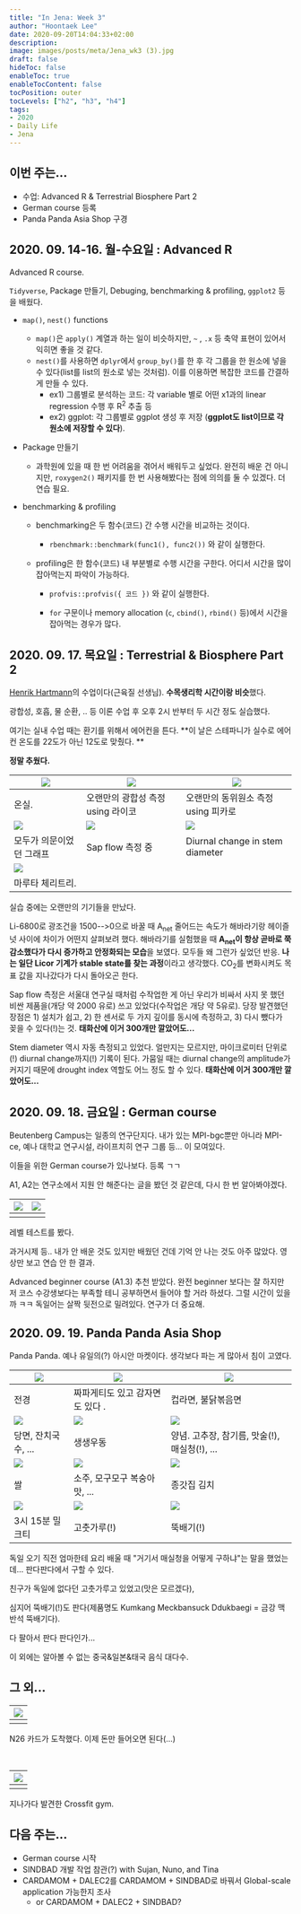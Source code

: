 ```yaml
---
title: "In Jena: Week 3"
author: "Hoontaek Lee"
date: 2020-09-20T14:04:33+02:00
description:
image: images/posts/meta/Jena_wk3 (3).jpg
draft: false
hideToc: false
enableToc: true
enableTocContent: false
tocPosition: outer
tocLevels: ["h2", "h3", "h4"]
tags:
- 2020
- Daily Life
- Jena
---
```


## 이번 주는...

- 수업: Advanced R & Terrestrial Biosphere Part 2
- German course 등록
- Panda Panda Asia Shop 구경



## 2020. 09. 14-16. 월-수요일 : Advanced R

Advanced R course.

`Tidyverse`, Package 만들기, Debuging, benchmarking & profiling, `ggplot2` 등을 배웠다.

- `map()`, `nest()` functions

  - `map()`은 `apply()` 계열과 하는 일이 비슷하지만, `~` , `.x` 등 축약 표현이 있어서 익히면 좋을 것 같다.
  - `nest()`를 사용하면 `dplyr`에서 `group_by()`를 한 후 각 그룹을 한 원소에 넣을 수 있다(list를 list의 원소로 넣는 것처럼). 이를 이용하면 복잡한 코드를 간결하게 만들 수 있다.
    - ex1) 그룹별로 분석하는 코드: 각 variable 별로 어떤 x1과의 linear regression 수행 후 R<sup>2</sup> 추출 등
    - ex2) ggplot: 각 그룹별로 ggplot 생성 후 저장 (**ggplot도 list이므로 각 원소에 저장할 수 있다**).

- Package 만들기

  - 과학원에 있을 때 한 번 어려움을 겪어서 배워두고 싶었다. 완전히 배운 건 아니지만, `roxygen2()` 패키지를 한 번 사용해봤다는 점에 의의를 둘 수 있겠다. 더 연습 필요.

- benchmarking & profiling

  - benchmarking은 두 함수(코드) 간 수행 시간을 비교하는 것이다.

    - `rbenchmark::benchmark(func1(), func2())` 와 같이 실행한다.

  - profiling은 한 함수(코드) 내 부분별로 수행 시간을 구한다. 어디서 시간을 많이 잡아먹는지 파악이 가능하다.

    - `profvis::profvis({ 코드 })` 와 같이 실행한다.

    - `for` 구문이나 memory allocation (`c`, `cbind()`, `rbind()` 등)에서 시간을 잡아먹는 경우가 많다.

      

## 2020. 09. 17. 목요일 : Terrestrial & Biosphere Part 2

[Henrik Hartmann](https://www.bgc-jena.mpg.de/bgp/index.php/HenrikHartmann/HenrikHartmann)의 수업이다(근육질 선생님). **수목생리학 시간이랑 비슷**했다.

광합성, 호흡, 물 순환, .. 등 이론 수업 후 오후 2시 반부터 두 시간 정도 실습했다.

여기는 실내 수업 때는 환기를 위해서 에어컨을 튼다. **이 날은 스테파니가 실수로 에어컨 온도를 22도가 아닌 12도로 맞췄다. **

**정말 추웠다.**



| <img src="/en/posts/weekly_log_in_Jena/wk3/Jena_wk3 (2).jpg" style="zoom:100%;" /> | <img src="/en/posts/weekly_log_in_Jena/wk3/Jena_wk3 (3).jpg" style="zoom:100%;" /> | <img src="/en/posts/weekly_log_in_Jena/wk3/Jena_wk3 (4).jpg" style="zoom:100%;" /> |
| ------------------------------------------------------------ | ------------------------------------------------------------ | ------------------------------------------------------------ |
| 온실.                                                        | 오랜만의 광합성 측정 using 라이코                            | 오랜만의 동위원소 측정 using 피카로                          |
| <img src="/en/posts/weekly_log_in_Jena/wk3/Jena_wk3 (5).jpg" style="zoom:100%;" /> | <img src="/en/posts/weekly_log_in_Jena/wk3/Jena_wk3 (6).jpg" style="zoom:100%;" /> | <img src="/en/posts/weekly_log_in_Jena/wk3/Jena_wk3 (7).jpg" style="zoom:100%;" /> |
| 모두가 의문이었던 그래프                                     | Sap flow 측정 중                                             | Diurnal change in stem diameter                              |
| <img src="/en/posts/weekly_log_in_Jena/wk3/Jena_wk3 (8).jpg" style="zoom:100%;" /> |                                                              |                                                              |
| 마루타 체리트리.                                             |                                                              |                                                              |

실습 중에는 오랜만의 기기들을 만났다.

Li-6800로 광조건을 1500-->0으로 바꿀 때 A<sub>net</sub> 줄어드는 속도가 해바라기랑 헤이즐넛 사이에 차이가 어떤지 살펴보려 했다. 해바라기를 실험했을 때 **A<sub>net</sub>이 항상 곧바로 쭉 감소했다가 다시 증가하고 안정화되는 모습**을 보였다. 모두들 왜 그런가 싶었던 반응. **나는 일단 Licor 기계가 stable state를 찾는 과정**이라고 생각했다. CO<sub>2</sub>를 변화시켜도 목표 값을 지나갔다가 다시 돌아오곤 한다.

Sap flow 측정은 서울대 연구실 때처럼 수작업한 게 아닌 우리가 비싸서 사지 못 했던 비싼 제품을(개당 약 2000 유로) 쓰고 있었다(수작업은 개당 약 5유로). 당장 발견했던 장점은 1) 설치가 쉽고, 2) 한 센서로 두 가지 깊이를 동시에 측정하고, 3) 다시 뺐다가 꽂을 수 있다(!)는 것. **태화산에 이거 300개만 깔았어도...**

Stem diameter 역시 자동 측정되고 있었다. 얼만지는 모르지만, 마이크로미터 단위로(!) diurnal change까지(!) 기록이 된다. 가뭄일 때는 diurnal change의 amplitude가 커지기 때문에 drought index 역할도 어느 정도 할 수 있다. **태화산에 이거 300개만 깔았어도...**

 

## 2020. 09. 18. 금요일 : German course

Beutenberg Campus는 일종의 연구단지다. 내가 있는 MPI-bgc뿐만 아니라 MPI-ce, 예나 대학교 연구시설, 라이프치히 연구 그룹 등... 이 모여있다.

이들을 위한 German course가 있나보다. 등록 ㄱㄱ

A1, A2는 연구소에서 지원 안 해준다는 글을 봤던 것 같은데, 다시 한 번 알아봐야겠다.

| <img src="/en/posts/weekly_log_in_Jena/wk3/Jena_wk3 (9).jpg" style="zoom:100%;" /> | <img src="/en/posts/weekly_log_in_Jena/wk3/Jena_wk3 (23).jpg" style="zoom:100%;" /> |
| ------------------------------------------------------------ | ------------------------------------------------------------ |
|                                                              |                                                              |

레벨 테스트를 봤다.

과거시제 등.. 내가 안 배운 것도 있지만 배웠던 건데 기억 안 나는 것도 아주 많았다. 영상만 보고 연습 안 한 결과.

Advanced beginner course (A1.3) 추천 받았다. 완전 beginner 보다는 잘 하지만 저 코스 수강생보다는 부족할 테니 공부하면서 들어야 할 거라 하셨다. 그럴 시간이 있을까 ㅋㅋ 독일어는 살짝 뒷전으로 밀려있다. 연구가 더 중요해.



## 2020. 09. 19. Panda Panda Asia Shop

Panda Panda. 예나 유일의(?) 아시안 마켓이다. 생각보다 파는 게 많아서 침이 고였다.

| <img src="/en/posts/weekly_log_in_Jena/wk3/Jena_wk3 (18).jpg" style="zoom:100%;" /> | <img src="/en/posts/weekly_log_in_Jena/wk3/Jena_wk3 (20).jpg" style="zoom:100%;" /> | <img src="/en/posts/weekly_log_in_Jena/wk3/Jena_wk3 (14).jpg" style="zoom:100%;" /> |
| ------------------------------------------------------------ | ------------------------------------------------------------ | ------------------------------------------------------------ |
| 전경                                                         | 짜파게티도 있고 감자면도 있다 .                              | 컵라면, 불닭볶음면                                           |
| <img src="/en/posts/weekly_log_in_Jena/wk3/Jena_wk3 (16).jpg" style="zoom:100%;" /> | <img src="/en/posts/weekly_log_in_Jena/wk3/Jena_wk3 (11).jpg" style="zoom:100%;" /> | <img src="/en/posts/weekly_log_in_Jena/wk3/Jena_wk3 (15).jpg" style="zoom:100%;" /> |
| 당면, 잔치국수, ...                                          | 생생우동                                                     | 양념. 고추장, 참기름, 맛술(!), 매실청(!), ...                |
| <img src="/en/posts/weekly_log_in_Jena/wk3/Jena_wk3 (13).jpg" style="zoom:100%;" /> | <img src="/en/posts/weekly_log_in_Jena/wk3/Jena_wk3 (17).jpg" style="zoom:100%;" /> | <img src="/en/posts/weekly_log_in_Jena/wk3/Jena_wk3 (10).jpg" style="zoom:100%;" /> |
| 쌀                                                           | 소주, 모구모구 복숭아맛, ...                                 | 종갓집 김치                                                  |
| <img src="/en/posts/weekly_log_in_Jena/wk3/Jena_wk3 (19).jpg" style="zoom:100%;" /> | <img src="/en/posts/weekly_log_in_Jena/wk3/Jena_wk3 (12).jpg" style="zoom:100%;" /> | <img src="/en/posts/weekly_log_in_Jena/wk3/Jena_wk3 (21).jpg" style="zoom:100%;" /> |
| 3시 15분 밀크티                                              | 고춧가루(!)                                                  | 뚝배기(!)                                                    |

독일 오기 직전 엄마한테 요리 배울 때 "거기서 매실청을 어떻게 구하냐"는 말을 했었는데... 판다판다에서 구할 수 있다.

친구가 독일에 없다던 고춧가루고 있었고(맛은 모르겠다),

심지어 뚝배기(!)도 판다(제품명도 Kumkang Meckbansuck Ddukbaegi = 금강 맥반석 뚝배기다).

다 팔아서 판다 판다인가...

이 외에는 알아볼 수 없는 중국&일본&태국 음식 대다수.



## 그 외...

| <img src="/en/posts/weekly_log_in_Jena/wk3/Jena_wk3 (1).jpg" style="zoom:100%;" /> |
| ------------------------------------------------------------ |
|                                                              |

N26 카드가 도착했다. 이제 돈만 들어오면 된다(...)

<br>

| <img src="/en/posts/weekly_log_in_Jena/wk3/Jena_wk3 (22).jpg" style="zoom:100%;" /> |
| ------------------------------------------------------------ |
|                                                              |

지나가다 발견한 Crossfit gym.



## 다음 주는...

- German course 시작
- SINDBAD 개발 작업 참관(?) with Sujan, Nuno, and Tina
- CARDAMOM + DALEC2를 CARDAMOM + SINDBAD로 바꿔서 Global-scale application 가능한지 조사
  - or CARDAMOM + DALEC2 + SINDBAD?